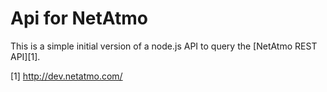 # Api for NetAtmo

This is a simple initial version of a node.js API to query the [NetAtmo REST API][1].

  [1] http://dev.netatmo.com/